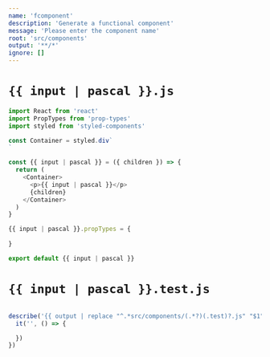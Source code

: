 ```yaml
---
name: 'fcomponent'
description: 'Generate a functional component'
message: 'Please enter the component name'
root: 'src/components'
output: '**/*'
ignore: []
---
```


# `{{ input | pascal }}.js`

```javascript
import React from 'react'
import PropTypes from 'prop-types'
import styled from 'styled-components'

const Container = styled.div`
`

const {{ input | pascal }} = ({ children }) => {
  return (
    <Container>
      <p>{{ input | pascal }}</p>
      {children}
    </Container>
  )
}

{{ input | pascal }}.propTypes = {
  
}

export default {{ input | pascal }}
```

# `{{ input | pascal }}.test.js`

```javascript

describe('{{ output | replace "^.*src/components/(.*?)(.test)?.js" "$1" }}', () => {
  it('', () => {

  })
})
```